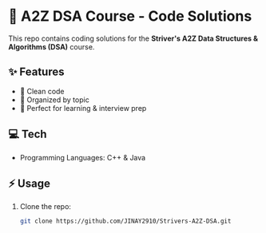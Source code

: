 # 🚀 A2Z DSA Course - Code Solutions

This repo contains coding solutions for the **Striver's A2Z Data Structures & Algorithms (DSA)** course.  

## ✨ Features
- 📝 Clean code  
- 📂 Organized by topic  
- 🎯 Perfect for learning & interview prep

## 💻 Tech
- Programming Languages: C++ & Java

## ⚡ Usage
1. Clone the repo:  
   ```bash
   git clone https://github.com/JINAY2910/Strivers-A2Z-DSA.git

